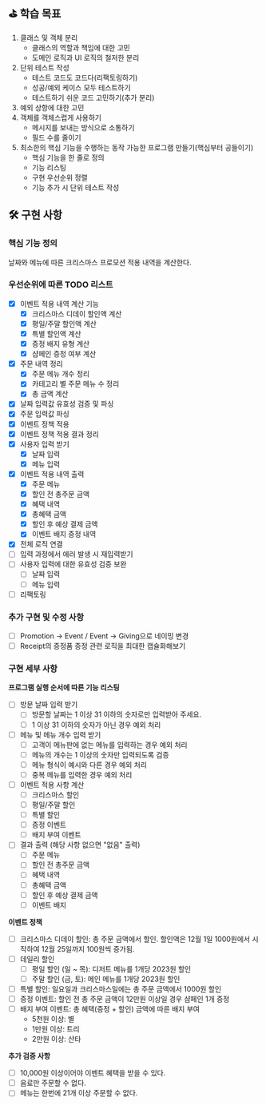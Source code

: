 ## ⛳️ 학습 목표   
1. 클래스 및 객체 분리  
   * 클래스의 역할과 책임에 대한 고민  
   * 도메인 로직과 UI 로직의 철저한 분리  
2. 단위 테스트 작성  
   * 테스트 코드도 코드다(리팩토링하기)  
   * 성공/예외 케이스 모두 테스트하기  
   * 테스트하기 쉬운 코드 고민하기(추가 분리)  
3. 예외 상항에 대한 고민   
4. 객체를 객체스럽게 사용하기   
   * 메시지를 보내는 방식으로 소통하기     
   * 필드 수를 줄이기   
5. 최소한의 핵심 기능을 수행하는 동작 가능한 프로그램 만들기(핵심부터 공들이기)    
   * 핵심 기능을 한 줄로 정의   
   * 기능 리스팅  
   * 구현 우선순위 정렬  
   * 기능 추가 시 단위 테스트 작성  

## 🛠️ 구현 사항  
### 핵심 기능 정의  
날짜와 메뉴에 따른 크리스마스 프로모션 적용 내역을 계산한다.   
   
### 우선순위에 따른 TODO 리스트  
- [x] 이벤트 적용 내역 계산 기능  
  - [x] 크리스마스 디데이 할인액 계산  
  - [x] 평일/주말 할인액 계산  
  - [x] 특별 할인액 계산  
  - [x] 증정 배지 유형 계산   
  - [x] 샴페인 증정 여부 계산   
- [x] 주문 내역 정리  
  - [x] 주문 메뉴 개수 정리  
  - [x] 카테고리 별 주문 메뉴 수 정리  
  - [x] 총 금액 계산  
- [x] 날짜 입력값 유효성 검증 및 파싱    
- [x] 주문 입력값 파싱  
- [x] 이벤트 정책 적용  
- [x] 이벤트 정책 적용 결과 정리  
- [x] 사용자 입력 받기  
  - [x] 날짜 입력  
  - [x] 메뉴 입력  
- [x] 이벤트 적용 내역 출력  
  - [x] 주문 메뉴  
  - [x] 할인 전 총주문 금액  
  - [x] 혜택 내역  
  - [x] 총혜택 금액  
  - [x] 할인 후 예상 결제 금액   
  - [x] 이벤트 배지 증정 내역  
- [x] 전체 로직 연결  
- [ ] 입력 과정에서 에러 발생 시 재입력받기  
- [ ] 사용자 입력에 대한 유효성 검증 보완  
  - [ ] 날짜 입력   
  - [ ] 메뉴 입력  
- [ ] 리팩토링  
    
### 추가 구현 및 수정 사항  
- [ ] Promotion -> Event / Event -> Giving으로 네이밍 변경  
- [ ] Receipt의 증정품 증정 관련 로직을 최대한 캡슐화해보기  
  
### 구현 세부 사항  
**프로그램 실행 순서에 따른 기능 리스팅**  
- [ ] 방문 날짜 입력 받기  
  - [ ] 방문할 날짜는 1 이상 31 이하의 숫자로만 입력받아 주세요.  
  - [ ] 1 이상 31 이하의 숫자가 아닌 경우 예외 처리  
- [ ] 메뉴 및 메뉴 개수 입력 받기  
  - [ ] 고객이 메뉴판에 없는 메뉴를 입력하는 경우 예외 처리  
  - [ ] 메뉴의 개수는 1 이상의 숫자만 입력되도록 검증  
  - [ ] 메뉴 형식이 예시와 다른 경우 예외 처리  
  - [ ] 중복 메뉴를 입력한 경우 예외 처리   
- [ ] 이벤트 적용 사항 계산   
  - [ ] 크리스마스 할인  
  - [ ] 평일/주말 할인    
  - [ ] 특별 할인  
  - [ ] 증정 이벤트  
  - [ ] 배지 부여 이벤트  
- [ ] 결과 출력 (해당 사항 없으면 "없음" 출력)  
  - [ ] 주문 메뉴  
  - [ ] 할인 전 총주문 금액  
  - [ ] 혜택 내역  
  - [ ] 총혜택 금액  
  - [ ] 할인 후 예상 결제 금액   
  - [ ] 이벤트 배지  
  
**이벤트 정책**  
- [ ] 크리스마스 디데이 할인: 총 주문 금액에서 할인. 할인액은 12월 1일 1000원에서 시작하여 12월 25일까지 100원씩 증가됨.    
- [ ] 데일리 할인    
  - [ ] 평일 할인 (일 ~ 목): 디저트 메뉴를 1개당 2023원 할인    
  - [ ] 주말 할인 (금, 토): 메인 메뉴를 1개당 2023원 할인   
- [ ] 특별 할인: 일요일과 크리스마스일에는 총 주문 금액에서 1000원 할인   
- [ ] 증정 이벤트: 할인 전 총 주문 금액이 12만원 이상일 경우 샴페인 1개 증정    
- [ ] 배지 부여 이벤트: 총 혜택(증정 + 할인) 금액에 따른 배지 부여  
    * 5천원 이상: 별  
    * 1만원 이상: 트리   
    * 2만원 이상: 산타  
    
**추가 검증 사항**  
- [ ] 10,000원 이상이어야 이벤트 혜택을 받을 수 있다.  
- [ ] 음료만 주문할 수 없다.    
- [ ] 메뉴는 한번에 21개 이상 주문할 수 없다.    